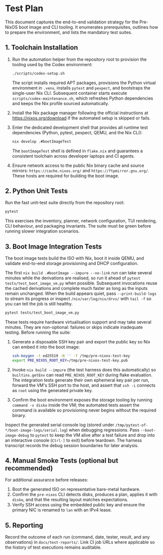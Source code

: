 # Test Plan

This document captures the end-to-end validation strategy for the Pre-NixOS
boot image and CLI tooling.  It enumerates prerequisites, outlines how to
prepare the environment, and lists the mandatory test suites.

## 1. Toolchain Installation

1. Run the automation helper from the repository root to provision the tooling
   used by the Codex environment:

   ```bash
   ./scripts/codex-setup.sh
   ```

   The script installs required APT packages, provisions the Python virtual
   environment in `.venv`, installs `pytest` and `pexpect`, and bootstraps the
   single-user Nix CLI. Subsequent container starts execute
   `scripts/codex-maintenance.sh`, which refreshes Python dependencies and keeps
   the Nix profile sourced automatically.
2. Install the Nix package manager following the official instructions at
   <https://nixos.org/download> if the automated setup is skipped or fails.
3. Enter the dedicated development shell that provides all runtime test
   dependencies (Python, pytest, pexpect, QEMU, and the Nix CLI):

   ```bash
   nix develop .#bootImageTest
   ```

   The `bootImageTest` shell is defined in `flake.nix` and guarantees a
   consistent toolchain across developer laptops and CI agents.
4. Ensure network access to the public Nix binary cache and source mirrors:
   `https://cache.nixos.org/` and `https://ftpmirror.gnu.org/`.  These hosts are
   required for building the boot image.

## 2. Python Unit Tests

Run the fast unit-test suite directly from the repository root:

```bash
pytest
```

This exercises the inventory, planner, network configuration, TUI rendering,
CLI behaviour, and packaging invariants.  The suite must be green before
running slower integration scenarios.

## 3. Boot Image Integration Tests

The boot image tests build the ISO with Nix, boot it inside QEMU, and validate
end-to-end storage provisioning and DHCP configuration.

The first `nix build .#bootImage --impure --no-link` run can take several
minutes while the derivations are realised, so run it ahead of `pytest
tests/test_boot_image_vm.py` when possible. Subsequent invocations reuse the
cached derivations and complete much faster as long as the inputs remain
unchanged. When the build appears quiet, pass `--print-build-logs` to stream
its progress or inspect `/nix/var/log/nix/drvs/` with `tail -f` so you can tell
the job is still healthy.

```bash
pytest tests/test_boot_image_vm.py
```

These tests require hardware virtualisation support and may take several
minutes.  They are non-optional: failures or skips indicate inadequate testing.
Before running the suite:

1. Generate a disposable SSH key pair and export the public key so Nix can
   embed it into the boot image:

   ```bash
   ssh-keygen -t ed25519 -N '' -f /tmp/pre-nixos-test-key
   export PRE_NIXOS_ROOT_KEY=/tmp/pre-nixos-test-key.pub
   ```

2. Invoke `nix build --impure` (the test harness does this automatically) so
   `builtins.getEnv` can read `PRE_NIXOS_ROOT_KEY` during flake evaluation.  The
   integration tests generate their own ephemeral key pair per run, forward the
   VM's SSH port to the host, and assert that `ssh -i` connects as `root` using
   the generated private key.
3. Confirm the boot environment exposes the storage tooling by running
   `command -v disko` inside the VM; the automated tests assert the command is
   available so provisioning never begins without the required binary.

Inspect the generated serial console log (stored under
`/tmp/pytest-of-*/boot-image-logs/serial.log`) when debugging regressions.
Pass `--boot-image-debug` to `pytest` to keep the VM alive after a test failure
and drop into an interactive console (`Ctrl-]` to exit) before teardown.  The
harness transcript records the debug session boundaries for later analysis.

## 4. Manual Smoke Tests (optional but recommended)

For additional assurance before releases:

1. Boot the generated ISO on representative bare-metal hardware.
2. Confirm the `pre-nixos` CLI detects disks, produces a plan, applies it with
   `disko`, and that the resulting layout matches expectations.
3. Verify SSH access using the embedded public key and ensure the primary NIC is
   renamed to `lan` with an IPv4 lease.

## 5. Reporting

Record the outcome of each run (command, date, tester, result, and any
observations) in `docs/test-reports/`.  Link CI job URLs where applicable so the
history of test executions remains auditable.
